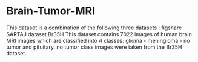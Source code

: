 # Brain-Tumor-MRI
This dataset is a combination of the following three datasets : figshare SARTAJ dataset Br35H  This dataset contains 7022 images of human brain MRI images which are classified into 4 classes: glioma - meningioma - no tumor and pituitary.  no tumor class images were taken from the Br35H dataset. 
